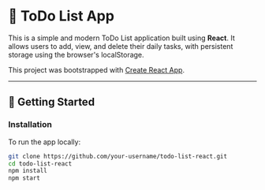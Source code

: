 # 📝 ToDo List App

This is a simple and modern ToDo List application built using **React**. It allows users to add, view, and delete their daily tasks, with persistent storage using the browser's localStorage.

This project was bootstrapped with [Create React App](https://github.com/facebook/create-react-app).

---

## 🚀 Getting Started

### Installation

To run the app locally:

```bash
git clone https://github.com/your-username/todo-list-react.git
cd todo-list-react
npm install
npm start
